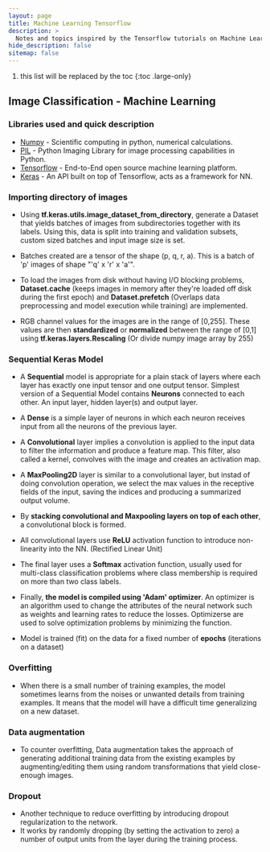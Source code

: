 ```yaml
---
layout: page
title: Machine Learning Tensorflow
description: >
  Notes and topics inspired by the Tensorflow tutorials on Machine Learning
hide_description: false
sitemap: false
---
```


1. this list will be replaced by the toc
{:toc .large-only}



## Image Classification - Machine Learning
### Libraries used and quick description
- [Numpy](https://numpy.org/doc/stable/) - Scientific computing in python, numerical calculations.
- [PIL](https://pillow.readthedocs.io/en/stable/) - Python Imaging Library for image processing capabilities in Python.
- [Tensorflow](https://www.tensorflow.org/) - End-to-End open source machine learning platform.
- [Keras](https://keras.io/) - An API built on top of Tensorflow, acts as a framework for NN.


### Importing directory of images
- Using **tf.keras.utils.image_dataset_from_directory**, generate a Dataset that yields batches of images from subdirectories together with its labels. Using this, data is split into training and validation subsets, custom sized batches and input image size is set.
- Batches created are a tensor of the shape (p, q, r, a). This is a batch of 'p' images of shape "'q' x 'r' x 'a'".
- To load the images from disk without having I/O blocking problems, **Dataset.cache** (keeps images in memory after they're loaded off disk during the first epoch) and **Dataset.prefetch** (Overlaps data preprocessing and model execution while training) are implemented.


- RGB channel values for the images are in the range of [0,255]. These values are then **standardized** or **normalized** between the range of [0,1] using **tf.keras.layers.Rescaling** (Or divide numpy image array by 255)

### Sequential Keras Model
- A **Sequential** model is appropriate for a plain stack of layers where each layer has exactly one input tensor and one output tensor. Simplest version of a Sequential Model contains **Neurons** connected to each other. An input layer, hidden layer(s) and output layer. 
- A **Dense** is a simple layer of neurons in which each neuron receives input from all the neurons of the previous layer.
- A **Convolutional** layer implies a convolution is applied to the input data to filter the information and produce a feature map. This filter, also called a kernel, convolves with the image and creates an activation map.
- A **MaxPooling2D** layer is similar to a convolutional layer, but instad of doing convolution operation, we select the max values in the receptive fields of the input, saving the indices and producing a summarized output volume.

- By **stacking convolutional and Maxpooling layers on top of each other**, a convolutional block is formed.

- All convolutional layers use **ReLU** activation function to introduce non-linearity into the NN. (Rectified Linear Unit)
- The final layer uses a **Softmax** activation function, usually used for multi-class classification problems where class membership is required on more than two class labels.
- Finally, **the model is compiled using 'Adam' optimizer**. An optimizer is an algorithm used to change the attributes of the neural network such as weights and learning rates to reduce the losses. Optimizerse are used to solve optimization problems by minimizing the function.
- Model is trained (fit) on the data for a fixed number of **epochs** (iterations on a dataset)

### Overfitting
- When there is a small number of training examples, the model sometimes learns from the noises or unwanted details from training examples. It means that the model will have a difficult time generalizing on a new dataset.

### Data augmentation
- To counter overfitting, Data augmentation takes the approach of generating additional training data from the existing examples by augmenting/editing them using random transformations that yield close-enough images.

### Dropout
- Another technique to reduce overfitting by introducing dropout regularization to the network.
- It works by randomly dropping (by setting the activation to zero) a number of output units from the layer during the training process.
